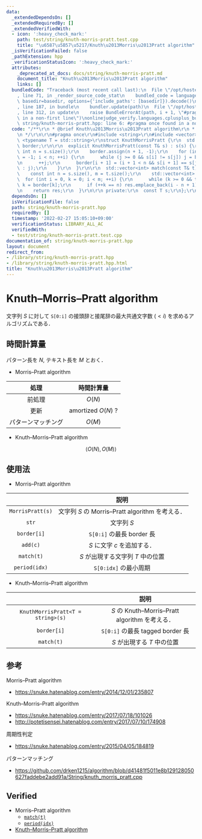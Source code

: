 ```yaml
---
data:
  _extendedDependsOn: []
  _extendedRequiredBy: []
  _extendedVerifiedWith:
  - icon: ':heavy_check_mark:'
    path: test/string/knuth-morris-pratt.test.cpp
    title: "\u6587\u5B57\u5217/Knuth\u2013Morris\u2013Pratt algorithm"
  _isVerificationFailed: false
  _pathExtension: hpp
  _verificationStatusIcon: ':heavy_check_mark:'
  attributes:
    _deprecated_at_docs: docs/string/knuth-morris-pratt.md
    document_title: "Knuth\u2013Morris\u2013Pratt algorithm"
    links: []
  bundledCode: "Traceback (most recent call last):\n  File \"/opt/hostedtoolcache/Python/3.10.4/x64/lib/python3.10/site-packages/onlinejudge_verify/documentation/build.py\"\
    , line 71, in _render_source_code_stat\n    bundled_code = language.bundle(stat.path,\
    \ basedir=basedir, options={'include_paths': [basedir]}).decode()\n  File \"/opt/hostedtoolcache/Python/3.10.4/x64/lib/python3.10/site-packages/onlinejudge_verify/languages/cplusplus.py\"\
    , line 187, in bundle\n    bundler.update(path)\n  File \"/opt/hostedtoolcache/Python/3.10.4/x64/lib/python3.10/site-packages/onlinejudge_verify/languages/cplusplus_bundle.py\"\
    , line 312, in update\n    raise BundleErrorAt(path, i + 1, \"#pragma once found\
    \ in a non-first line\")\nonlinejudge_verify.languages.cplusplus_bundle.BundleErrorAt:\
    \ string/knuth-morris-pratt.hpp: line 6: #pragma once found in a non-first line\n"
  code: "/**\r\n * @brief Knuth\u2013Morris\u2013Pratt algorithm\r\n * @docs docs/string/knuth-morris-pratt.md\r\
    \n */\r\n\r\n#pragma once\r\n#include <string>\r\n#include <vector>\r\n\r\ntemplate\
    \ <typename T = std::string>\r\nstruct KnuthMorrisPratt {\r\n  std::vector<int>\
    \ border;\r\n\r\n  explicit KnuthMorrisPratt(const T& s) : s(s) {\r\n    const\
    \ int n = s.size();\r\n    border.assign(n + 1, -1);\r\n    for (int i = 0, j\
    \ = -1; i < n; ++i) {\r\n      while (j >= 0 && s[i] != s[j]) j = border[j];\r\
    \n      ++j;\r\n      border[i + 1] = (i + 1 < n && s[i + 1] == s[j] ? border[j]\
    \ : j);\r\n    }\r\n  }\r\n\r\n  std::vector<int> match(const T& t) const {\r\n\
    \    const int n = s.size(), m = t.size();\r\n    std::vector<int> res;\r\n  \
    \  for (int i = 0, k = 0; i < m; ++i) {\r\n      while (k >= 0 && t[i] != s[k])\
    \ k = border[k];\r\n      if (++k == n) res.emplace_back(i - n + 1);\r\n    }\r\
    \n    return res;\r\n  }\r\n\r\n private:\r\n  const T s;\r\n};\r\n"
  dependsOn: []
  isVerificationFile: false
  path: string/knuth-morris-pratt.hpp
  requiredBy: []
  timestamp: '2022-02-27 15:05:10+09:00'
  verificationStatus: LIBRARY_ALL_AC
  verifiedWith:
  - test/string/knuth-morris-pratt.test.cpp
documentation_of: string/knuth-morris-pratt.hpp
layout: document
redirect_from:
- /library/string/knuth-morris-pratt.hpp
- /library/string/knuth-morris-pratt.hpp.html
title: "Knuth\u2013Morris\u2013Pratt algorithm"
---
```

# Knuth–Morris–Pratt algorithm

文字列 $S$ に対して `S[0:i]` の接頭辞と接尾辞の最大共通文字数 ($< i$) を求めるアルゴリズムである．


## 時間計算量

パターン長を $N$, テキスト長を $M$ とおく．

- Morris–Pratt algorithm

|処理|時間計算量|
|:--:|:--:|
|前処理|$O(N)$|
|更新|amortized $O(N)$ ?|
|パターンマッチング|$O(M)$|

- Knuth–Morris–Pratt algorithm

$$\langle O(N), O(M) \rangle$$


## 使用法

- Morris–Pratt algorithm

||説明|
|:--:|:--:|
|`MorrisPratt(s)`|文字列 $S$ の Morris–Pratt algorithm を考える．|
|`str`|文字列 $S$|
|`border[i]`|`S[0:i]` の最長 border 長|
|`add(c)`|$S$ に文字 $c$ を追加する．|
|`match(t)`|$S$ が出現する文字列 $T$ 中の位置|
|`period(idx)`|`S[0:idx]` の最小周期|

- Knuth–Morris–Pratt algorithm

||説明|
|:--:|:--:|
|`KnuthMorrisPratt<T = string>(s)`|$S$ の Knuth–Morris–Pratt algorithm を考える．|
|`border[i]`|`S[0:i]` の最長 tagged border 長|
|`match(t)`|$S$ が出現する $T$ 中の位置|


## 参考

Morris–Pratt algorithm
- https://snuke.hatenablog.com/entry/2014/12/01/235807

Knuth–Morris–Pratt algorithm
- https://snuke.hatenablog.com/entry/2017/07/18/101026
- http://potetisensei.hatenablog.com/entry/2017/07/10/174908

周期性判定
- https://snuke.hatenablog.com/entry/2015/04/05/184819

パターンマッチング
- https://github.com/drken1215/algorithm/blob/d41481f5011e8b129128050627faddebe2add91a/String/knuth_morris_pratt.cpp


## Verified

- Morris–Pratt algorithm
  - [`match(t)`](https://onlinejudge.u-aizu.ac.jp/solutions/problem/ALDS1_14_B/review/4086469/emthrm/C++14)
  - [`period(idx)`](https://codeforces.com/contest/1138/submission/68089639)
- [Knuth–Morris–Pratt algorithm](https://onlinejudge.u-aizu.ac.jp/solutions/problem/ALDS1_14_B/review/4086467/emthrm/C++14)
